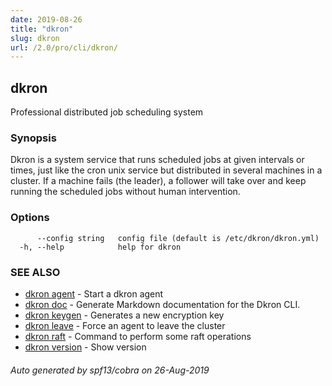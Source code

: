 ```yaml
---
date: 2019-08-26
title: "dkron"
slug: dkron
url: /2.0/pro/cli/dkron/
---
```

## dkron

Professional distributed job scheduling system

### Synopsis

Dkron is a system service that runs scheduled jobs at given intervals or times,
just like the cron unix service but distributed in several machines in a cluster.
If a machine fails (the leader), a follower will take over and keep running the scheduled jobs without human intervention.

### Options

```
      --config string   config file (default is /etc/dkron/dkron.yml)
  -h, --help            help for dkron
```

### SEE ALSO

* [dkron agent](/pro/cli/dkron_agent/)	 - Start a dkron agent
* [dkron doc](/pro/cli/dkron_doc/)	 - Generate Markdown documentation for the Dkron CLI.
* [dkron keygen](/pro/cli/dkron_keygen/)	 - Generates a new encryption key
* [dkron leave](/pro/cli/dkron_leave/)	 - Force an agent to leave the cluster
* [dkron raft](/pro/cli/dkron_raft/)	 - Command to perform some raft operations
* [dkron version](/pro/cli/dkron_version/)	 - Show version

###### Auto generated by spf13/cobra on 26-Aug-2019
